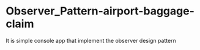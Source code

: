 # Observer_Pattern-airport-baggage-claim
It is simple console app that implement the observer design pattern
